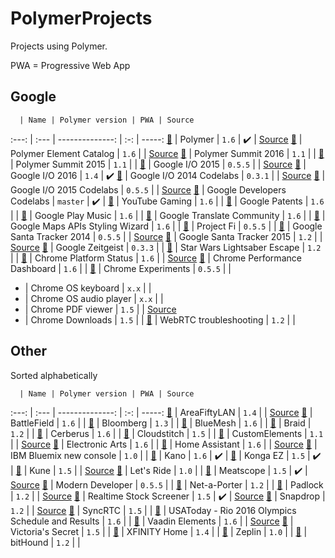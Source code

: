 # PolymerProjects

Projects using Polymer.

PWA = Progressive Web App

## Google

      | Name | Polymer version | PWA | Source
:---: | :--- | --------------: | :-: | -----:
[:link:](https://www.polymer-project.org) | Polymer | `1.6` | :heavy_check_mark: | [Source](https://github.com/Polymer/docs)
[:link:](https://elements.polymer-project.org) | Polymer Element Catalog | `1.6` | | [Source](https://github.com/Polymer/polymer-element-catalog)
[:link:](https://www.polymer-project.org/summit) | Polymer Summit 2016 | `1.1` | |
[:link:](https://www.polymer-project.org/summit-2015) | Polymer Summit 2015 | `1.1` | |
[:link:](https://events.google.com/io2015) | Google I/O 2015 | `0.5.5` | | [Source](https://github.com/GoogleChrome/ioweb2015)
[:link:](https://events.google.com/io2016) | Google I/O 2016 | `1.4` | :heavy_check_mark:
[:link:](https://io2014codelabs.appspot.com) | Google I/O 2014 Codelabs | `0.3.1` | | [Source](https://github.com/googlesamples/io2014-codelabs)
[:link:](https://io2015codelabs.appspot.com) | Google I/O 2015 Codelabs | `0.5.5` | | [Source](https://github.com/googlesamples/io2015-codelabs)
[:link:](https://codelabs.developers.google.com) | Google Developers Codelabs | `master` | :heavy_check_mark: |
[:link:](https://gaming.youtube.com) | YouTube Gaming | `1.6` | |
[:link:](https://patents.google.com) | Google Patents | `1.6` | |
[:link:](https://play.google.com/music) | Google Play Music | `1.6` | |
[:link:](https://translate.google.com/community) | Google Translate Community | `1.6` | |
[:link:](https://mapstyle.withgoogle.com) | Google Maps APIs Styling Wizard | `1.6` | |
[:link:](https://fi.google.com) | Project Fi | `0.5.5` | |
[:link:](https://santatracker.google.com) | Google Santa Tracker 2014 | `0.5.5` | | [Source](https://github.com/google/santa-tracker-web)
[:link:](https://santatracker.google.com) | Google Santa Tracker 2015 | `1.2` | | [Source](https://github.com/google/santa-tracker-web)
[:link:](http://zeitgeist-globe.appspot.com) | Google Zeitgeist | `0.3.3` | |
[:link:](https://lightsaber.withgoogle.com) | Star Wars Lightsaber Escape | `1.2` | |
[:link:](https://www.chromestatus.com) | Chrome Platform Status | `1.6` | | [Source](https://github.com/GoogleChrome/chromium-dashboard)
[:link:](https://chromeperf.appspot.com) | Chrome Performance Dashboard | `1.6` | |
[:link:](https://www.chromeexperiments.com) | Chrome Experiments | `0.5.5` | |
- | Chrome OS keyboard | `x.x` | |
- | Chrome OS audio player | `x.x` | |
- | Chrome PDF viewer | `1.5` | | [Source](https://chromium.googlesource.com/chromium/src/+/master/chrome/browser/resources/pdf)
- | Chrome Downloads | `1.5` | |
[:link:](https://test.webrtc.org) | WebRTC troubleshooting | `1.2` | |

## Other

Sorted alphabetically

      | Name | Polymer version | PWA | Source
:---: | :--- | --------------: | :-: | -----:
[:link:](https://areafiftylan.nl) | AreaFiftyLAN | `1.4` | | [Source](https://github.com/AreaFiftyLAN/lancie-frontend)
[:link:](http://www.battlefield.com) | BattleField | `1.6` | |
[:link:](http://www.bloomberg.com) | Bloomberg | `1.3` | |
[:link:](https://bluemesh.com) | BlueMesh | `1.6` | |
[:link:](https://braid.io) | Braid | `1.2` | |
[:link:](https://www.cerberusapp.com) | Cerberus | `1.6` | |
[:link:](https://www.cloudstitch.com) | Cloudstitch | `1.5` | |
[:link:](https://customelements.io) | CustomElements | `1.1` | | [Source](https://github.com/customelements/www)
[:link:](http://www.ea.com) | Electronic Arts | `1.6` | |
[:link:](https://home-assistant.io/demo) | Home Assistant | `1.6` | | [Source](https://github.com/home-assistant/home-assistant-polymer)
[:link:](https://new-console.ng.bluemix.net) | IBM Bluemix new console | `1.0` | |
[:link:](https://apps.kano.me) | Kano | `1.6` | :heavy_check_mark: |
[:link:](https://kongax.konga.com) | Konga EZ | `1.5` | :heavy_check_mark: |
[:link:](http://kune.cc) | Kune | `1.5` | | [Source](https://github.com/comunes/kune)
[:link:](https://www.letsride.com.au) | Let's Ride | `1.0` | |
[:link:](https://meatscope.camera) | Meatscope | `1.5` | :heavy_check_mark: | [Source](https://github.com/cdata/meat-scope)
[:link:](https://moderndeveloper.com) | Modern Developer | `0.5.5` | |
[:link:](https://www.net-a-porter.com) | Net-a-Porter | `1.2` | |
[:link:](https://padlock.io) | Padlock | `1.2` | | [Source](https://github.com/maklesoft/padlock)
[:link:](https://realtimestockscreener.com) | Realtime Stock Screener | `1.5` | :heavy_check_mark: | [Source](https://github.com/anandanand84/pwa-competition/)
[:link:](https://snapdrop.net) | Snapdrop | `1.2` | | [Source](https://github.com/RobinLinus/snapdrop)
[:link:](https://www.syncrtc.com) | SyncRTC | `1.5` | |
[:link:](https://rio16.usatoday.com/olympics-rio-2016/schedule-results) | USAToday - Rio 2016 Olympics Schedule and Results | `1.6` | |
[:link:](https://vaadin.com/elements) | Vaadin Elements | `1.6` | | [Source](https://github.com/vaadin)
[:link:](https://www.victoriassecret.com) | Victoria's Secret | `1.5` | |
[:link:](https://home.xfinity.com) | XFINITY Home | `1.4` | |
[:link:](https://zeplin.io) | Zeplin | `1.0` | |
[:link:](https://www.bithound.io) | bitHound | `1.2` | |
